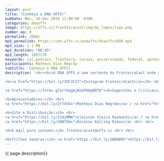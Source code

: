 ```yaml
---
layout: post
title: "Conheça o DNA UFFS!"
pubDate: Mon, 20 Dec 2019 11:00:00 -0300
categories: dnauffs
image: https://uffs.cc/fronteiracast/img/du_logos/logo.png
number_ep: 0
permalink: /DU0/ 
mp3_permalink: https://cdn.uffs.cc/poduffs/dnauffs/DU0.mp3
mp3_size: 1.1 MB
mp3_duration: "00:45"
mp3_length: 1097170 
keywords: sul,podcast, fronteira, cursos, universidade, federal, apresentação
participants: Matheus Dias Negrão
subtitle:  Conheça o DNA UFFS!
description: '<br><br>O DNA UFFS é uma vertente do FronteiraCast onde mostraremos TUDO que acontece na UFFS.<br><br>

<b><a href="https://bit.ly/2OC3CZJ">Instagram FronteiraCast</a></b> <br> <br>

<a href="https://forms.gle/YGqgmjNsGP8QgNDT8"><b>Sugestões e Criticas</b></a> <br> <br>

<b>Apresentadores:</b> <br>
<a href="https://bit.ly/2r74VGx">Matheus Dias Negrão</a> / <a href="https://bit.ly/2rEOrG8">Instagram</a> <br>
 
<b>Site e Distribuição:</b> <br>
<a href="https://bit.ly/33djMMW">Cleisson Vieira Raimundi</a> / <a href="https://bit.ly/37U5J2s">Instagram</a> <br> 
<a href="https://bit.ly/2NBTG0x">Nicolas Kolling Ribas</a> <br> <br>

<b>E-mail para contato:</b> fronteiracast@uffs.cc <br> <br>

<b>Trilhas Sonoras:</b> <a href="https://bit.ly/2WKN8Rh">https://bit.ly/2WKN8Rh</a> e <a href="https://bit.ly/36BUyer">https://bit.ly/36BUyer</a> '
---
```


{{ page.description}}
